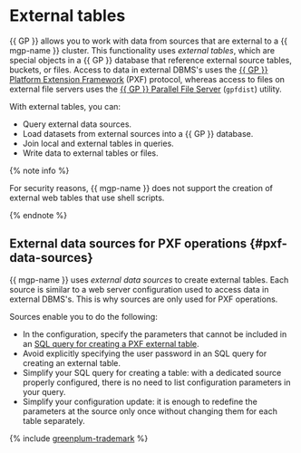 # External tables

{{ GP }} allows you to work with data from sources that are external to a {{ mgp-name }} cluster. This functionality uses _external tables_, which are special objects in a {{ GP }} database that reference external source tables, buckets, or files. Access to data in external DBMS's uses the [{{ GP }} Platform Extension Framework](../operations/external-tables.md) (PXF) protocol, whereas access to files on external file servers uses the [{{ GP }} Parallel File Server](../operations/gpfdist/connect.md) (`gpfdist`) utility.

With external tables, you can:

* Query external data sources.
* Load datasets from external sources into a {{ GP }} database.
* Join local and external tables in queries.
* Write data to external tables or files.

{% note info %}

For security reasons, {{ mgp-name }} does not support the creation of external web tables that use shell scripts.

{% endnote %}

## External data sources for PXF operations {#pxf-data-sources}

{{ mgp-name }} uses _external data sources_ to create external tables. Each source is similar to a web server configuration used to access data in external DBMS's. This is why sources are only used for PXF operations.

Sources enable you to do the following:

* In the configuration, specify the parameters that cannot be included in an [SQL query for creating a PXF external table](../operations/pxf/create-table.md).
* Avoid explicitly specifying the user password in an SQL query for creating an external table.
* Simplify your SQL query for creating a table: with a dedicated source properly configured, there is no need to list configuration parameters in your query.
* Simplify your configuration update: it is enough to redefine the parameters at the source only once without changing them for each table separately.

{% include [greenplum-trademark](../../_includes/mdb/mgp/trademark.md) %}
